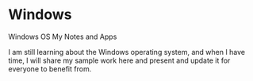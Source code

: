 # Windows
Windows OS My Notes and Apps

I am still learning about the Windows operating system, and when I have time, I will share my sample work here and present and update it for everyone to benefit from.

